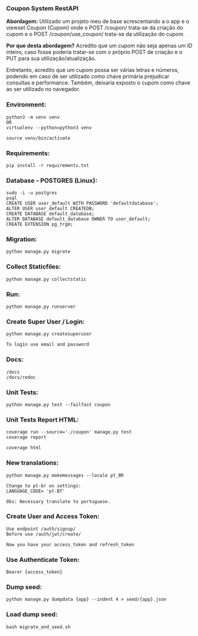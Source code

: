 ### Coupon System RestAPI
**Abordagem:** Utilizado um projeto meu de base acrescentando a
o app e o viewset Coupon (Cupom) onde o POST /coupon/
trata-se da criação do cupom e o POST 
/coupon/use_coupon/ trata-se da utilização do cupom.

**Por que desta abordagem?**
Acredito que um cupom não seja apenas um ID inteiro,
caso fosse poderia tratar-se com o próprio POST de criação
e o PUT para sua utilização/atualização.

Entretanto, acredito que um cupom possa ser várias letras
e números, podendo em caso de ser utilizado como chave primária
prejudicar consultas e performance.
Também, deixaria exposto o cupom como chave ao ser utilizado
no navegador.


### Environment: 
```
python3 -m venv venv 
OR
virtualenv --python=python3 venv

source venv/bin/activate
```


### Requirements: 
```
pip install -r requirements.txt
```


### Database - POSTGRES (Linux): 
```
sudo -i -u postgres
psql
CREATE USER user_default WITH PASSWORD 'defaultdatabase';
ALTER USER user_default CREATEDB;
CREATE DATABASE default_database;
ALTER DATABASE default_database OWNER TO user_default;
CREATE EXTENSION pg_trgm;
```


### Migration: 
```
python manage.py migrate
```


### Collect Staticfiles: 
```
python manage.py collectstatic   
```


### Run: 
```
python manage.py runserver
```


### Create Super User / Login: 
```
python manage.py createsuperuser 

To login use email and password
```


### Docs: 
```
/docs
/docs/redoc
```


### Unit Tests: 
```
python manage.py test --failfast coupon
```

### Unit Tests Report HTML: 
```
coverage run --source='./coupon' manage.py test
coverage report

coverage html
```


### New translations:
```
python manage.py makemessages --locale pt_BR

Change to pt-br on settings:
LANGUAGE_CODE= 'pt-BT'

Obs: Necessary translate to portuguese.
```


### Create User and Access Token: 
```
Use endpoint /auth/signup/ 
Before use /auth/jwt/create/ 

Now you have your access_token and refresh_token
```


### Use Authenticate Token: 
```
Bearer {access_token}
```


### Dump seed: 
```
python manage.py dumpdata {app} --indent 4 > seed/{app}.json
```


### Load dump seed: 
```
bash migrate_and_seed.sh
```


